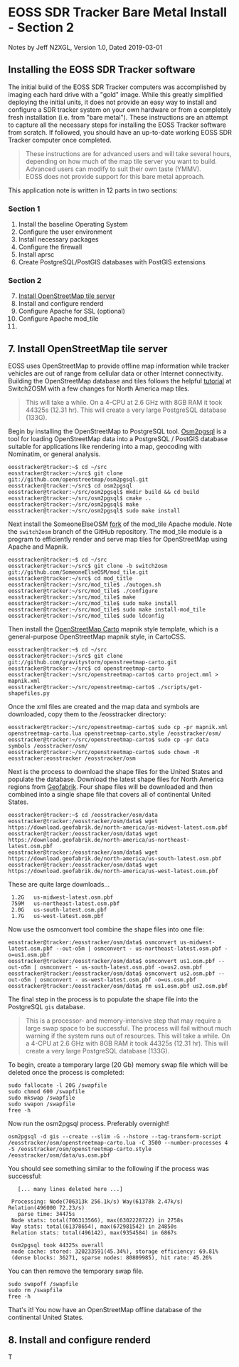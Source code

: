 # EOSS SDR Tracker Bare Metal Install - Section 2

Notes by Jeff N2XGL,
Version 1.0, Dated 2019-03-01

## Installing the EOSS SDR Tracker software

The initial build of the EOSS SDR Tracker computers was accomplished by
imaging each hard drive with a "gold" image.  While this greatly simplified
deploying the initial units, it does not provide an easy way to install and
configure a SDR tracker system on your own hardware or from a completely fresh
installation (i.e. from "bare metal").  These instructions are an attempt to
capture all the necessary steps for installing the EOSS Tracker software 
from scratch.  If followed, you should have an up-to-date working EOSS SDR
Tracker computer once completed.

> These instructions are for advanced users and will take several hours,
> depending on how much of the map tile server you want to build.
> Advanced users can modify to suit their own taste (YMMV).  
> EOSS does not provide support for this bare metal approach.

This application note is written in 12 parts in two sections:

### Section 1
1. Install the baseline Operating System
2. Configure the user environment
3. Install necessary packages
4. Configure the firewall
5. Install aprsc
6. Create PostgreSQL/PostGIS databases with PostGIS extensions

### Section 2
7. [Install OpenStreetMap tile server](#7-install-openstreetmap-tile-server)
8. Install and configure renderd
9. Configure Apache for SSL (optional)
10. Configure Apache mod_tile
11. 


## 7. Install OpenStreetMap tile server

EOSS uses OpenStreetMap to provide offline map information while tracker
vehicles are out of range from cellular data or other Internet connectivity. 
Building the OpenStreetMap database and tiles follows the helpful 
[tutorial](https://switch2osm.org/manually-building-a-tile-server-18-04-lts/) at
Switch2OSM with a few changes for North America map tiles.

> This will take a while.  On a 4-CPU at 2.6 GHz with 8GB RAM it took 44325s (12.31 hr).
> This will create a very large PostgreSQL database (133G).

Begin by installing the OpenStreetMap to PostgreSQL 
tool. [Osm2pgsql](https://github.com/openstreetmap/osm2pgsql) is a tool for loading 
OpenStreetMap data into a PostgreSQL / PostGIS database suitable for applications like 
rendering into a map, geocoding with Nominatim, or general analysis.

```
eosstracker@tracker:~$ cd ~/src
eosstracker@tracker:~/src$ git clone git://github.com/openstreetmap/osm2pgsql.git
eosstracker@tracker:~/src$ cd osm2pgsql
eosstracker@tracker:~/src/osm2pgsql$ mkdir build && cd build
eosstracker@tracker:~/src/osm2pgsql$ cmake ..
eosstracker@tracker:~/src/osm2pgsql$ make
eosstracker@tracker:~/src/osm2pgsql$ sudo make install
```

Next install the SomeoneElseOSM [fork](https://github.com/SomeoneElseOSM/mod_tile) of 
the mod_tile Apache module.  Note the `switch2osm` branch of the GitHub repository.
The mod_tile module is a program to efficiently render and serve map tiles for
OpenStreetMap using Apache and Mapnik.

```
eosstracker@tracker:~$ cd ~/src
eosstracker@tracker:~/src$ git clone -b switch2osm git://github.com/SomeoneElseOSM/mod_tile.git
eosstracker@tracker:~/src$ cd mod_title
eosstracker@tracker:~/src/mod_tile$ ./autogen.sh
eosstracker@tracker:~/src/mod_tile$ ./configure
eosstracker@tracker:~/src/mod_tile$ make
eosstracker@tracker:~/src/mod_tile$ sudo make install
eosstracker@tracker:~/src/mod_tile$ sudo make install-mod_tile
eosstracker@tracker:~/src/mod_tile$ sudo ldconfig
```

Then install the [OpenStreetMap Carto](https://github.com/gravitystorm/openstreetmap-carto) mapnik style
template, which is a general-purpose OpenStreetMap mapnik style, in CartoCSS.

```
eosstracker@tracker:~$ cd ~/src
eosstracker@tracker:~/src$ git clone git://github.com/gravitystorm/openstreetmap-carto.git
eosstracker@tracker:~/src$ cd openstreetmap-carto
eosstracker@tracker:~/src/openstreetmap-carto$ carto project.mml > mapnik.xml
eosstracker@tracker:~/src/openstreetmap-carto$ ./scripts/get-shapefiles.py
```

Once the xml files are created and the map data and symbols are downloaded, copy them 
to the /eosstracker directory:

```
eosstracker@tracker:~/src/openstreetmap-carto$ sudo cp -pr mapnik.xml openstreetmap-carto.lua openstreetmap-carto.style /eosstracker/osm/
eosstracker@tracker:~/src/openstreetmap-carto$ sudo cp -pr data symbols /eosstracker/osm/
eosstracker@tracker:~/src/openstreetmap-carto$ sudo chown -R eosstracker:eosstracker /eosstracker/osm
```

Next is the process to download the shape files for the United States and populate the
database.  Download the latest shape files for North America regions 
from [Geofabrik](https://download.geofabrik.de/).  Four shape files will be downloaded
and then combined into a single shape file that covers all of continental United States.

```
eosstracker@tracker:~$ cd /eosstracker/osm/data
eosstracker@tracker:/eosstracker/osm/data$ wget https://download.geofabrik.de/north-america/us-midwest-latest.osm.pbf
eosstracker@tracker:/eosstracker/osm/data$ wget https://download.geofabrik.de/north-america/us-northeast-latest.osm.pbf
eosstracker@tracker:/eosstracker/osm/data$ wget https://download.geofabrik.de/north-america/us-south-latest.osm.pbf
eosstracker@tracker:/eosstracker/osm/data$ wget https://download.geofabrik.de/north-america/us-west-latest.osm.pbf
```

These are quite large downloads...

```
 1.2G   us-midwest-latest.osm.pbf
 759M   us-northeast-latest.osm.pbf
 2.0G   us-south-latest.osm.pbf
 1.7G   us-west-latest.osm.pbf
```

Now use the osmconvert tool combine the shape files into one file:

```
eosstracker@tracker:/eosstracker/osm/data$ osmconvert us-midwest-latest.osm.pbf --out-o5m | osmconvert - us-northeast-latest.osm.pbf -o=us1.osm.pbf
eosstracker@tracker:/eosstracker/osm/data$ osmconvert us1.osm.pbf --out-o5m | osmconvert - us-south-latest.osm.pbf -o=us2.osm.pbf
eosstracker@tracker:/eosstracker/osm/data$ osmconvert us2.osm.pbf --out-o5m | osmconvert - us-west-latest.osm.pbf -o=us.osm.pbf
eosstracker@tracker:/eosstracker/osm/data$ rm us1.osm.pbf us2.osm.pbf
```

The final step in the process is to populate the shape file into the PostgreSQL `gis` database.  

> This is a processor- and memory-intensive step that may require a large swap space to be successful. 
> The process will fail without much warning if the system runs out of resources. 
> This will take a while.  On a 4-CPU at 2.6 GHz with 8GB RAM it took 44325s (12.31 hr).
> This will create a very large PostgreSQL database (133G).

To begin, create a temporary large (20 Gb) memory swap file which will be deleted once the process is completed:

```
sudo fallocate -l 20G /swapfile
sudo chmod 600 /swapfile 
sudo mkswap /swapfile 
sudo swapon /swapfile
free -h
```
 
Now run the osm2pgsql process.  Preferably overnight!

`osm2pgsql -d gis --create --slim -G --hstore --tag-transform-script /eosstracker/osm/openstreetmap-carto.lua -C 3500 --number-processes 4 -S /eosstracker/osm/openstreetmap-carto.style /eosstracker/osm/data/us.osm.pbf`

You should see something similar to the following if the process was successful:

```
   [... many lines deleted here ...]

 Processing: Node(706313k 256.1k/s) Way(61378k 2.47k/s) Relation(496000 72.23/s)
   parse time: 34475s
 Node stats: total(706313566), max(6302228722) in 2758s
 Way stats: total(61378654), max(672981542) in 24850s 
 Relation stats: total(496142), max(9354584) in 6867s

 Osm2pgsql took 44325s overall
 node cache: stored: 320233591(45.34%), storage efficiency: 69.81% 
 (dense blocks: 36271, sparse nodes: 80809985), hit rate: 45.26%
```

You can then remove the temporary swap file.

```
sudo swapoff /swapfile
sudo rm /swapfile
free -h
```

That's it!  You now have an OpenStreetMap offline database of the continental United States.

## 8. Install and configure renderd

T

